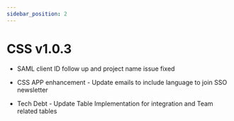 ```yaml
---
sidebar_position: 2
---
```


# CSS v1.0.3

- SAML client ID follow up and project name issue fixed

- CSS APP enhancement - Update emails to include language to join SSO newsletter

- Tech Debt - Update Table Implementation for integration and Team related tables
